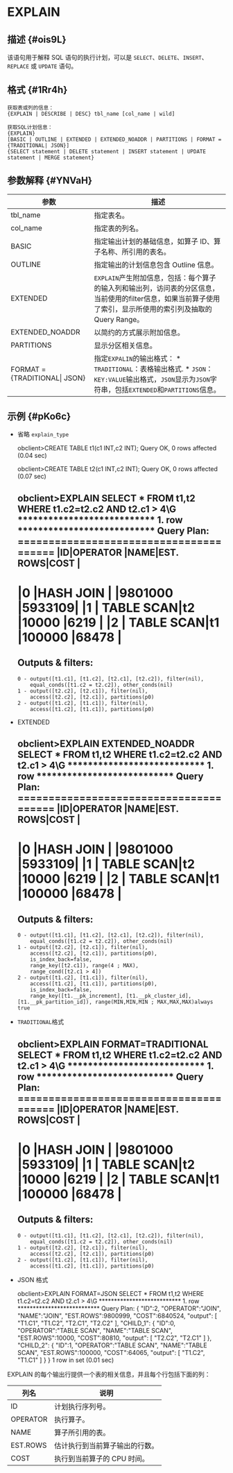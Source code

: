 EXPLAIN 
============================



描述 {#ois9L}
-----------

该语句用于解释 SQL 语句的执行计划，可以是 `SELECT`、`DELETE`、`INSERT`、`REPLACE` 或 `UPDATE` 语句。

格式 {#1Rr4h}
-----------

    获取表或列的信息：
    {EXPLAIN | DESCRIBE | DESC} tbl_name [col_name | wild]
    
    获取SQL计划信息：
    {EXPLAIN} 
    [BASIC | OUTLINE | EXTENDED | EXTENDED_NOADDR | PARTITIONS | FORMAT = {TRADITIONAL| JSON}] 
    {SELECT statement | DELETE statement | INSERT statement | UPDATE statement | MERGE statement}



参数解释 {#YNVaH}
-------------



|              参数               |                                                                                                             描述                                                                                                             |
|-------------------------------|----------------------------------------------------------------------------------------------------------------------------------------------------------------------------------------------------------------------------|
| tbl_name                      | 指定表名。                                                                                                                                                                                                                      |
| col_name                      | 指定表的列名。                                                                                                                                                                                                                    |
| BASIC                         | 指定输出计划的基础信息，如算子 ID、算子名称、所引用的表名。                                                                                                                                                                                            |
| OUTLINE                       | 指定输出的计划信息包含 Outline 信息。                                                                                                                                                                                                    |
| EXTENDED                      | `EXPLAIN`产生附加信息，包括：每个算子的输入列和输出列，访问表的分区信息，当前使用的filter信息，如果当前算子使用了索引，显示所使用的索引列及抽取的 Query Range。                                                                                                                              |
| EXTENDED_NOADDR               | 以简约的方式展示附加信息。                                                                                                                                                                                                              |
| PARTITIONS                    | 显示分区相关信息。                                                                                                                                                                                                                  |
| FORMAT = {TRADITIONAL\| JSON} | 指定`EXPALIN`的输出格式： * `TRADITIONAL`：表格输出格式.   * `JSON`：`KEY:VALUE`输出格式，`JSON`显示为`JSON`字符串，包括`EXTENDED`和`PARTITIONS`信息。    |



示例 {#pKo6c}
-----------

* 省略 `explain_type`

  




    obclient>CREATE TABLE t1(c1 INT,c2 INT);
    Query OK, 0 rows affected (0.04 sec)
    
    obclient>CREATE TABLE t2(c1 INT,c2 INT);
    Query OK, 0 rows affected (0.07 sec)
    
    obclient>EXPLAIN SELECT * FROM t1,t2 WHERE t1.c2=t2.c2 AND t2.c1 > 4\G
    *************************** 1. row ***************************
    Query Plan: =======================================
    |ID|OPERATOR   |NAME|EST. ROWS|COST   |
    ---------------------------------------
    |0 |HASH JOIN  |    |9801000  |5933109|
    |1 | TABLE SCAN|t2  |10000    |6219   |
    |2 | TABLE SCAN|t1  |100000   |68478  |
    =======================================
    
    Outputs & filters: 
    -------------------------------------
      0 - output([t1.c1], [t1.c2], [t2.c1], [t2.c2]), filter(nil), 
          equal_conds([t1.c2 = t2.c2]), other_conds(nil)
      1 - output([t2.c2], [t2.c1]), filter(nil), 
          access([t2.c2], [t2.c1]), partitions(p0)
      2 - output([t1.c2], [t1.c1]), filter(nil), 
          access([t1.c2], [t1.c1]), partitions(p0)



* EXTENDED

  




    obclient>EXPLAIN EXTENDED_NOADDR SELECT * FROM t1,t2 
            WHERE t1.c2=t2.c2 AND t2.c1 > 4\G
    *************************** 1. row ***************************
    Query Plan: =======================================
    |ID|OPERATOR   |NAME|EST. ROWS|COST   |
    ---------------------------------------
    |0 |HASH JOIN  |    |9801000  |5933109|
    |1 | TABLE SCAN|t2  |10000    |6219   |
    |2 | TABLE SCAN|t1  |100000   |68478  |
    =======================================
    
    Outputs & filters: 
    -------------------------------------
      0 - output([t1.c1], [t1.c2], [t2.c1], [t2.c2]), filter(nil), 
          equal_conds([t1.c2 = t2.c2]), other_conds(nil)
      1 - output([t2.c2], [t2.c1]), filter(nil), 
          access([t2.c2], [t2.c1]), partitions(p0), 
          is_index_back=false, 
          range_key([t2.c1]), range(4 ; MAX), 
          range_cond([t2.c1 > 4])
      2 - output([t1.c2], [t1.c1]), filter(nil), 
          access([t1.c2], [t1.c1]), partitions(p0), 
          is_index_back=false, 
          range_key([t1.__pk_increment], [t1.__pk_cluster_id], [t1.__pk_partition_id]), range(MIN,MIN,MIN ; MAX,MAX,MAX)always true



* `TRADITIONAL`格式

  




    obclient>EXPLAIN FORMAT=TRADITIONAL SELECT * FROM t1,t2 
            WHERE t1.c2=t2.c2 AND t2.c1 > 4\G
    *************************** 1. row ***************************
    Query Plan: =======================================
    |ID|OPERATOR   |NAME|EST. ROWS|COST   |
    ---------------------------------------
    |0 |HASH JOIN  |    |9801000  |5933109|
    |1 | TABLE SCAN|t2  |10000    |6219   |
    |2 | TABLE SCAN|t1  |100000   |68478  |
    =======================================
    
    Outputs & filters: 
    -------------------------------------
      0 - output([t1.c1], [t1.c2], [t2.c1], [t2.c2]), filter(nil), 
          equal_conds([t1.c2 = t2.c2]), other_conds(nil)
      1 - output([t2.c2], [t2.c1]), filter(nil), 
          access([t2.c2], [t2.c1]), partitions(p0)
      2 - output([t1.c2], [t1.c1]), filter(nil), 
          access([t1.c2], [t1.c1]), partitions(p0)



* JSON 格式

  




    obclient>EXPLAIN FORMAT=JSON SELECT * FROM t1,t2 
           WHERE t1.c2=t2.c2 AND t2.c1 > 4\G
    *************************** 1. row ***************************
    Query Plan: {
      "ID":2,
      "OPERATOR":"JOIN",
      "NAME":"JOIN",
      "EST.ROWS":9800999,
      "COST":6840524,
      "output": [
        "T1.C1",
        "T1.C2",
        "T2.C1",
        "T2.C2"
      ],
      "CHILD_1": {
        "ID":0,
        "OPERATOR":"TABLE SCAN",
        "NAME":"TABLE SCAN",
        "EST.ROWS":10000,
        "COST":80810,
        "output": [
          "T2.C2",
          "T2.C1"
        ]
      },
      "CHILD_2": {
        "ID":1,
        "OPERATOR":"TABLE SCAN",
        "NAME":"TABLE SCAN",
        "EST.ROWS":100000,
        "COST":64065,
        "output": [
          "T1.C2",
          "T1.C1"
        ]
      }
    }
    1 row in set (0.01 sec)



EXPLAIN 的每个输出行提供一个表的相关信息，并且每个行包括下面的列：


|    列名    |        说明        |
|----------|------------------|
| ID       | 计划执行序列号。         |
| OPERATOR | 执行算子。            |
| NAME     | 算子所引用的表。         |
| EST.ROWS | 估计执行到当前算子输出的行数。  |
| COST     | 执行到当前算子的 CPU 时间。 |




